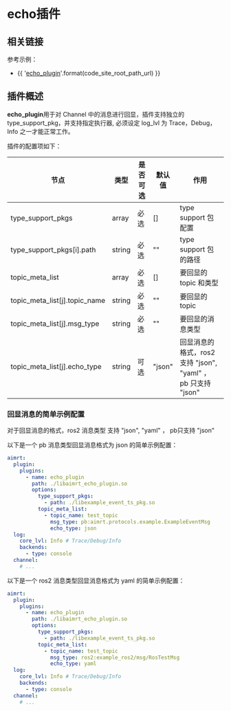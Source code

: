 
# echo插件

## 相关链接

参考示例：
- {{ '[echo_plugin]({}/src/examples/plugins/echo_plugin)'.format(code_site_root_path_url) }}

## 插件概述

**echo_plugin**用于对 Channel 中的消息进行回显，插件支持独立的 type_support_pkg，并支持指定执行器, 必须设定 log_lvl 为 Trace，Debug，Info 之一才能正常工作。

插件的配置项如下：

| 节点                              | 类型          | 是否可选| 默认值  | 作用 |
| ----                              | ----          | ----  | ----      | ---- |
| type_support_pkgs                 | array         | 必选  | []        | type support 包配置 |
| type_support_pkgs[i].path         | string        | 必选  | ""        | type support 包的路径 |
| topic_meta_list                   | array         | 必选  | []        | 要回显的 topic 和类型 |
| topic_meta_list[j].topic_name     | string        | 必选  | ""        | 要回显的 topic |
| topic_meta_list[j].msg_type       | string        | 必选  | ""        | 要回显的消息类型 |
| topic_meta_list[j].echo_type      | string        | 可选  | "json"    | 回显消息的格式，ros2 支持 "json", "yaml" ， pb 只支持 "json" |



### 回显消息的简单示例配置

对于回显消息的格式，ros2 消息类型 支持 "json", "yaml" ， pb只支持 "json"

以下是一个 pb 消息类型回显消息格式为 json 的简单示例配置：
```yaml
aimrt:
  plugin:
    plugins:
      - name: echo_plugin
        path: ./libaimrt_echo_plugin.so
        options:
          type_support_pkgs:
            - path: ./libexample_event_ts_pkg.so       
          topic_meta_list:
            - topic_name: test_topic
              msg_type: pb:aimrt.protocols.example.ExampleEventMsg                
              echo_type: json
  log:
    core_lvl: Info # Trace/Debug/Info
    backends:
      - type: console
  channel:
    # ...
```


以下是一个 ros2 消息类型回显消息格式为 yaml 的简单示例配置：
```yaml
aimrt:
  plugin:
    plugins:
      - name: echo_plugin
        path: ./libaimrt_echo_plugin.so
        options:
          type_support_pkgs:
            - path: ./libexample_event_ts_pkg.so       
          topic_meta_list:
            - topic_name: test_topic
              msg_type: ros2:example_ros2/msg/RosTestMsg       
              echo_type: yaml
  log:
    core_lvl: Info # Trace/Debug/Info
    backends:
      - type: console
  channel:
    # ...
```

